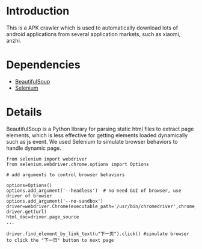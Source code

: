 # Introduction
  This is a APK crawler which is used to automatically download lots of android applications from several application markets, such as xiaomi, anzhi.
# Dependencies
* [BeautifulSoup](https://www.crummy.com/software/BeautifulSoup/bs4/doc/) 
* [Selenium](https://pypi.org/project/selenium/)
# Details
  BeautifulSoup is a Python library for parsing static html files to extract page elements, which is less effective for getting elements loaded dynamically such as js event. We used Selenium to simulate browser behaviors to handle dynamic page.
  ```
  from selenium import webdriver
  from selenium.webdriver.chrome.options import Options
  
  # add arguments to control browser behaviors
  
  options=Options()
  options.add_argument('--headless')  # no need GUI of browser, use driver of browser
  options.add_argument('--no-sandbox') 
  driver=webdriver.Chrome(executable_path='/usr/bin/chromedriver',chrome_options=options)
  driver.get(url)
  html_doc=driver.page_source
  ...
  
  driver.find_element_by_link_text(u"下一页").click() #simulate browser to click the "下一页" button to next page
  
